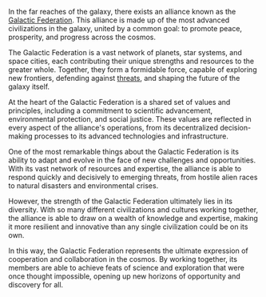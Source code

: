 In the far reaches of the galaxy, there exists an alliance known as the [Galactic Federation](The_Galactic_Federation.md). This alliance is made up of the most advanced civilizations in the galaxy, united by a common goal: to promote peace, prosperity, and progress across the cosmos.

The Galactic Federation is a vast network of planets, star systems, and space cities, each contributing their unique strengths and resources to the greater whole. Together, they form a formidable force, capable of exploring new frontiers, defending against [threats](../Beings/Hostile_Beings.md), and shaping the future of the galaxy itself.

At the heart of the Galactic Federation is a shared set of values and principles, including a commitment to scientific advancement, environmental protection, and social justice. These values are reflected in every aspect of the alliance's operations, from its decentralized decision-making processes to its advanced technologies and infrastructure.

One of the most remarkable things about the Galactic Federation is its ability to adapt and evolve in the face of new challenges and opportunities. With its vast network of resources and expertise, the alliance is able to respond quickly and decisively to emerging threats, from hostile alien races to natural disasters and environmental crises.

However, the strength of the Galactic Federation ultimately lies in its diversity. With so many different civilizations and cultures working together, the alliance is able to draw on a wealth of knowledge and expertise, making it more resilient and innovative than any single civilization could be on its own.

In this way, the Galactic Federation represents the ultimate expression of cooperation and collaboration in the cosmos. By working together, its members are able to achieve feats of science and exploration that were once thought impossible, opening up new horizons of opportunity and discovery for all.
